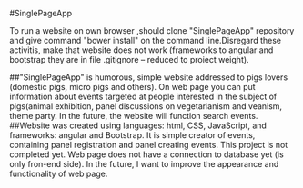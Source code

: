#SinglePageApp


To run a website on own browser ,should  clone "SinglePageApp" repository  and give command  "bower install" on the command line.Disregard these activitis,  make  that website does not work (frameworks to angular and  bootstrap they are in file .gitignore – reduced to proiect weight).

 ##"SinglePageApp" is  humorous, simple website  addressed  to pigs lovers (domestic pigs, micro pigs and others).
On  web page you can put information  about events  targeted at people interested  in the subject of pigs(animal exhibition, panel discussions  on vegetarianism and veanism, theme party. In the future,  the website  will function search events.
##Website was created using languages: html, CSS, JavaScript, and frameworks: angular  and Bootstrap. It is simple creator of events, containing  panel registration  and  panel  creating events. This project is not completed yet. Web page does not have a connection  to database yet (is only fron-end side). In the future, I want to improve the  appearance and functionality of web page. 
